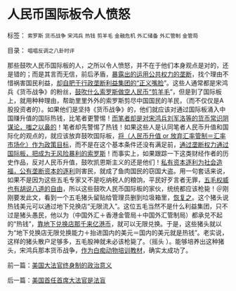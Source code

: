 # 人民币国际板令人愤怒

标签： `索罗斯` `货币战争` `宋鸿兵` `热钱` `剪羊毛` `金融危机` `外汇储备` `外汇管制` `金管局` 

目录： `唱唱反调之八卦时评`

那些鼓吹人民币国际板的人，之所以令人愤怒，并不在于他们本身观点是对的，还是错的；而是其言而无信，前后矛盾，[暴露出的运用公共权力的垄断](../../../2010/11/20/计划经济中的国企和行政垄断.md)，找个理由不惜祸害国民利益，[却自肥于行政垄断利益集团的“正义嘴脸](../../../2010/11/2/“垄断是否合理”与“是否应干预垄断”.md)”。这些人通常都是宋鸿兵《货币战争》的粉丝，[鼓吹什么索罗斯做空人民币“剪羊毛](../../../2008/7/21/中国索罗斯做空美元剪美国人羊毛惨败的货币战争.md)”，但是到了国际板上，就用种种理由，帮助里里外外的索罗斯剪尽中国国民的羊民，（而不仅仅是A股投资者的）。如果他们是坚持《货币战争》的，他们就应该对通过国际板涌入中国赚升值的国际热钱，比笔者更警惕！[而笔者却是对宋鸿兵刘军洛等的货币常识阴谋论，嗤之以鼻的](../../../2008/9/2/不喜欢张五常，朗咸平，宋鸿兵，刘军洛等人的阴谋论.md)！笔者却先警惕了热钱！如果这些人是认同笔者人民币升值和国际化的观点的，就应该放弃鼓吹国际板，[将（人民币升值 or
放弃汇率管制＝汇率市场化）作为政策目标](../../../2009/6/10/有中国特色的蒙代尔汇率忽悠三角.md)，而不是在这个基本条件还没有满足前，[通过垄断权力通过国际板，把成为无风险暴利的索罗斯](../../../2009/6/30/＂货币战争＂可能成为对中国老百姓财产的洗劫.md)！而事实上，如果跟踪一下这类财经作者的历史作品，反对人民币升值，鼓吹凯恩斯主义的还是他们！[私有资本逐利为社会造福，公有垄断资本的逐利](../../../2009/11/9/“资本逐利”是人类行为第三个次级需求本能.md)则害民，就成了鱼肉国民的窃国大盗。用一句套话来说，如果不是因为这些五毛专家又不是吃纳税人的粮饷，平民好歹言者无罪，[五毛权威也有胡说八道的自由](../../../2010/3/5/权威同样有胡说八道的平等权力.md)，所以这些鼓吹人民币国际板的家伙，统统都应该枪毙！＠刚刚要发此文，看到一个五毛猪头留贴给管理员删到垃圾箱里，[恢复之](../../../2011/5/12/CDR的人民币国际板也是该死的.md)。这个猪头说热钱美元可以通过地下兑换店“无限流入”。这位五毛当然不是什么利益集团，只不过是猪头愚民，他以为（中国外汇＋香港金管局＋中国外汇管制局）都承兑不起的“热钱”，[靠地下兑换店那千来亿港币](../../../2011/1/5/地下钱庄的港币头寸吃紧了吗？.md)，就可以无限兑换。于是，这些猪头就以为“地下兑换店无限兑换能力＋抬进国内的美元＝国内的美元就是热钱”。老实说，这样的猪头散户足够多，五毛股神就未必该枪毙了。（摇头 ）。能够培养出这种猪头，宋鸿兵那本货币战争，[作为白痴动物培训教材](http://hi.baidu.com/darthchn/blog/item/e7a4e8dbf31a47d2b7fd4858.html)，确实太成功了。

前一篇：[美国大法官终身制的政治意义](../../../2011/5/12/美国大法官终身制的政治意义.md)

后一篇：[美国首任首席大法官是法盲](../../../2011/5/13/美国首任首席大法官是法盲.md)